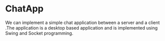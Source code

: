 # ChatApp
We can implement a simple chat application between a server and a client .The application is a desktop based application and is implemented using Swing and Socket programming. 
